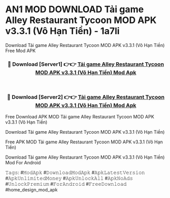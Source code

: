 # AN1 MOD DOWNLOAD Tải game Alley Restaurant Tycoon MOD APK v3.3.1 (Vô Hạn Tiền) - 1a7li
Download Tải game Alley Restaurant Tycoon MOD APK v3.3.1 (Vô Hạn Tiền) Free Mod APK

<div align="center">
<h3>🔴 Download [Server1] 👉👉 <a href="https://apk-comot.site?title=Tải_game_Alley_Restaurant_Tycoon_MOD_APK_v3.3.1_(Vô_Hạn_Tiền)">Tải game Alley Restaurant Tycoon MOD APK v3.3.1 (Vô Hạn Tiền) Mod Apk</a></h3><br>

<h3>🔴 Download [Server2] 👉👉 <a href="https://apk-comot.site?title=Tải_game_Alley_Restaurant_Tycoon_MOD_APK_v3.3.1_(Vô_Hạn_Tiền)">Tải game Alley Restaurant Tycoon MOD APK v3.3.1 (Vô Hạn Tiền) Mod Apk</a></h3>
</div>


Free Download APK MOD Tải game Alley Restaurant Tycoon MOD APK v3.3.1 (Vô Hạn Tiền)

Download Tải game Alley Restaurant Tycoon MOD APK v3.3.1 (Vô Hạn Tiền) 

Free APK MOD Tải game Alley Restaurant Tycoon MOD APK v3.3.1 (Vô Hạn Tiền) 

Download Tải game Alley Restaurant Tycoon MOD APK v3.3.1 (Vô Hạn Tiền) Mod For Android

𝚃𝚊𝚐𝚜: #𝙼𝚘𝚍𝙰𝚙𝚔 #𝙳𝚘𝚠𝚗𝚕𝚘𝚊𝚍𝙼𝚘𝚍𝙰𝚙𝚔 #𝙰𝚙𝚔𝙻𝚊𝚝𝚎𝚜𝚝𝚅𝚎𝚛𝚜𝚒𝚘𝚗 #𝙰𝚙𝚔𝚄𝚗𝚕𝚒𝚖𝚒𝚝𝚎𝚍𝙼𝚘𝚗𝚎𝚢 #𝙰𝚙𝚔𝚄𝚗𝚕𝚘𝚌𝚔𝙰𝚕𝚕 #𝙰𝚙𝚔𝙽𝚘𝙰𝚍𝚜 #𝚄𝚗𝚕𝚘𝚌𝚔𝙿𝚛𝚎𝚖𝚒𝚞𝚖 #𝙵𝚘𝚛𝙰𝚗𝚍𝚛𝚘𝚒𝚍 #𝙵𝚛𝚎𝚎𝙳𝚘𝚠𝚗𝚕𝚘𝚊𝚍 #home_design_mod_apk